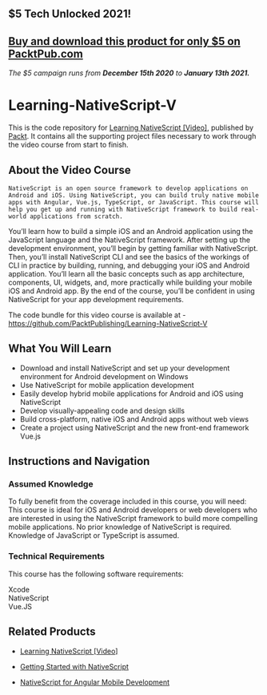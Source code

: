 ## $5 Tech Unlocked 2021!
[Buy and download this product for only $5 on PacktPub.com](https://www.packtpub.com/)
-----
*The $5 campaign         runs from __December 15th 2020__ to __January 13th 2021.__*

# Learning-NativeScript-V
This is the code repository for [Learning NativeScript [Video]](https://www.packtpub.com/application-development/learning-nativescript-video), published by [Packt](https://www.packtpub.com/?utm_source=github). It contains all the supporting project files necessary to work through the video course from start to finish.
## About the Video Course
 	NativeScript is an open source framework to develop applications on Android and iOS. Using NativeScript, you can build truly native mobile apps with Angular, Vue.js, TypeScript, or JavaScript. This course will help you get up and running with NativeScript framework to build real-world applications from scratch.
You’ll learn how to build a simple iOS and an Android application using the JavaScript language and the NativeScript framework. After setting up the development environment, you’ll begin by getting familiar with NativeScript. Then, you’ll install NativeScript CLI and see the basics of the workings of CLI in practice by building, running, and debugging your iOS and Android application.
You’ll learn all the basic concepts such as app architecture, components, UI, widgets, and, more practically while building your mobile iOS and Android app. By the end of the course, you’ll be confident in using NativeScript for your app development requirements.

The code bundle for this video course is available at - https://github.com/PacktPublishing/Learning-NativeScript-V

<H2>What You Will Learn</H2>
<DIV class=book-info-will-learn-text>
<UL>
<LI> Download and install NativeScript and set up your development environment for Android development on Windows
<LI> Use NativeScript for mobile application development
<LI> Easily develop hybrid mobile applications for Android and iOS using NativeScript
<LI> Develop visually-appealing code and design skills
<LI> Build cross-platform, native iOS and Android apps without web views
<LI> Create a project using NativeScript and the new front-end framework Vue.js </UL></DIV>

## Instructions and Navigation
### Assumed Knowledge
To fully benefit from the coverage included in this course, you will need:<br/>
This course is ideal for iOS and Android developers or web developers who are interested in using the NativeScript framework to build more compelling mobile applications. No prior knowledge of NativeScript is required. Knowledge of JavaScript or TypeScript is assumed.

### Technical Requirements
This course has the following software requirements:<br/>

Xcode <br/>
NativeScript <br/>
Vue.JS <br/>


## Related Products
* [Learning NativeScript [Video]](https://www.packtpub.com/application-development/learning-nativescript-video)

* [Getting Started with NativeScript](https://www.packtpub.com/web-development/getting-started-nativescript)

* [NativeScript for Angular Mobile Development](https://www.packtpub.com/web-development/nativescript-angular-mobile-development)
